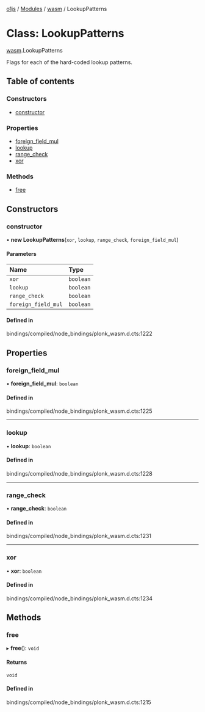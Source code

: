 [o1js](../README.md) / [Modules](../modules.md) / [wasm](../modules/wasm.md) / LookupPatterns

# Class: LookupPatterns

[wasm](../modules/wasm.md).LookupPatterns

Flags for each of the hard-coded lookup patterns.

## Table of contents

### Constructors

- [constructor](wasm.LookupPatterns.md#constructor)

### Properties

- [foreign\_field\_mul](wasm.LookupPatterns.md#foreign_field_mul)
- [lookup](wasm.LookupPatterns.md#lookup)
- [range\_check](wasm.LookupPatterns.md#range_check)
- [xor](wasm.LookupPatterns.md#xor)

### Methods

- [free](wasm.LookupPatterns.md#free)

## Constructors

### constructor

• **new LookupPatterns**(`xor`, `lookup`, `range_check`, `foreign_field_mul`)

#### Parameters

| Name | Type |
| :------ | :------ |
| `xor` | `boolean` |
| `lookup` | `boolean` |
| `range_check` | `boolean` |
| `foreign_field_mul` | `boolean` |

#### Defined in

bindings/compiled/node_bindings/plonk_wasm.d.cts:1222

## Properties

### foreign\_field\_mul

• **foreign\_field\_mul**: `boolean`

#### Defined in

bindings/compiled/node_bindings/plonk_wasm.d.cts:1225

___

### lookup

• **lookup**: `boolean`

#### Defined in

bindings/compiled/node_bindings/plonk_wasm.d.cts:1228

___

### range\_check

• **range\_check**: `boolean`

#### Defined in

bindings/compiled/node_bindings/plonk_wasm.d.cts:1231

___

### xor

• **xor**: `boolean`

#### Defined in

bindings/compiled/node_bindings/plonk_wasm.d.cts:1234

## Methods

### free

▸ **free**(): `void`

#### Returns

`void`

#### Defined in

bindings/compiled/node_bindings/plonk_wasm.d.cts:1215
